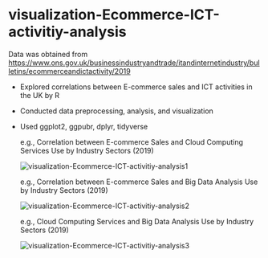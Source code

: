 # visualization-Ecommerce-ICT-activitiy-analysis
Data was obtained from https://www.ons.gov.uk/businessindustryandtrade/itandinternetindustry/bulletins/ecommerceandictactivity/2019 

- Explored correlations between E-commerce sales and ICT activities in the UK by R
- Conducted data preprocessing, analysis, and visualization
- Used ggplot2, ggpubr, dplyr, tidyverse
  
  e.g., Correlation between E-commerce Sales and Cloud Computing Services Use by Industry Sectors (2019)
  
     ![visualization-Ecommerce-ICT-activitiy-analysis1](https://github.com/youngmin-jin/visualization-Ecommerce-ICT-activitiy-analysis/assets/135728064/7c7eda2c-b9b6-483f-b56b-4ee01392d192)
     
  e.g., Correlation between E-commerce Sales and Big Data Analysis Use by Industry Sectors (2019)
  
  ![visualization-Ecommerce-ICT-activitiy-analysis2](https://github.com/youngmin-jin/visualization-Ecommerce-ICT-activitiy-analysis/assets/135728064/c531c4da-4768-424f-9bbe-1aaf3be01474)

  e.g., Cloud Computing Services and Big Data Analysis Use by Industry Sectors (2019)
  
  ![visualization-Ecommerce-ICT-activitiy-analysis3](https://github.com/youngmin-jin/visualization-Ecommerce-ICT-activitiy-analysis/assets/135728064/437ea61c-3a61-4ae7-847b-6c3162b632aa)
